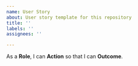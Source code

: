 ```yaml
---
name: User Story
about: User story template for this repository
title: ''
labels: ''
assignees: ''

---
```


As a **Role**, I can **Action** so that I can **Outcome**.
